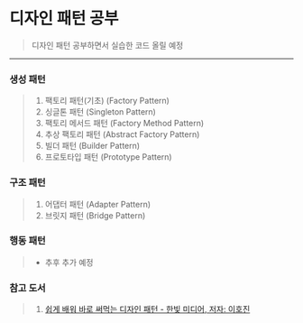 # 디자인 패턴 공부
> 디자인 패턴 공부하면서 실습한 코드 올릴 예정
---

### 생성 패턴
> 1. 팩토리 패턴(기초) (Factory Pattern)
> 2. 싱글톤 패턴 (Singleton Pattern)
> 3. 팩토리 메서드 패턴 (Factory Method Pattern)
> 4. 추상 팩토리 패턴 (Abstract Factory Pattern)
> 5. 빌더 패턴 (Builder Pattern)
> 6. 프로토타입 패턴 (Prototype Pattern)
### 구조 패턴
> 1. 어댑터 패턴 (Adapter Pattern)
> 2. 브릿지 패턴 (Bridge Pattern)

### 행동 패턴
> - 추후 추가 예정

### 참고 도서
> 1. [쉽게 배워 바로 써먹는 디자인 패턴 - 한빛 미디어, 저자: 이호진](https://m.hanbit.co.kr/store/books/book_view.html?p_code=B9696096335)